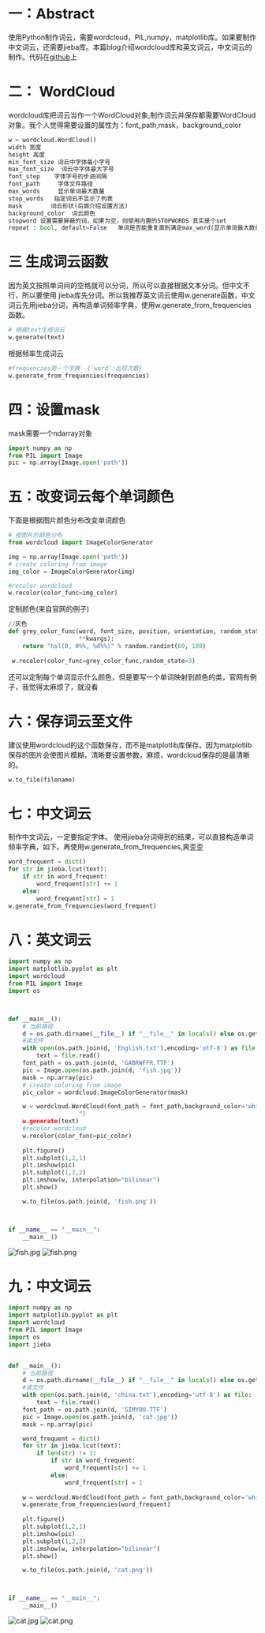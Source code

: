 # 一：Abstract
使用Python制作词云，需要wordcloud，PIL,numpy，matplotlib库。如果要制作中文词云，还需要jieba库。本篇blog介绍wordcloud库和英文词云，中文词云的制作。代码在[github](https://github.com/peanwang/wordcloud)上

# 二：	WordCloud
wordcloud库把词云当作一个WordCloud对象,制作词云并保存都需要WordCloud对象。我个人觉得需要设置的属性为：font_path,mask，background_color
```python
w = wordcloud.WordCloud()
width 宽度
height 高度
min_font_size 词云中字体最小字号
max_font_size  词云中字体最大字号
font_step    字体字号的步进间隔
font_path     字体文件路径
max_words     显示单词最大数量
stop_words   指定词云不显示了列表
mask        词云形状(后面介绍设置方法)
background_color  词云颜色
stopword 设置需要屏蔽的词，如果为空，则使用内置的STOPWORDS 其实是个set
repeat : bool, default=False   单词是否能重复直到满足max_word(显示单词最大数量)
```

# 三 生成词云函数
因为英文按照单词间的空格就可以分词，所以可以直接根据文本分词。但中文不行，所以要使用
jieba库先分词。所以我推荐英文词云使用w.generate函数，中文词云先用jieba分词，再构造单词频率字典，使用w.generate_from_frequencies函数。
```python
# 根据text生成词云
w.generate(text)
```

根据频率生成词云
```python
#frequencies是一个字典  {'word':出现次数}
w.generate_from_frequencies(frequencies) 
```

# 四：设置mask
mask需要一个ndarray对象
```python
import numpy as np
from PIL import Image
pic = np.array(Image.open('path'))
```

# 五：改变词云每个单词颜色
下面是根据图片颜色分布改变单词颜色
```python
# 按图片的颜色分布
from wordcloud import ImageColorGenerator

img = np.array(Image.open('path'))
# create coloring from image
img_color = ImageColorGenerator(img)

#recolor wordcloud
w.recolor(color_func=img_color) 
```
定制颜色(来自官网的例子)
```python
//灰色
def grey_color_func(word, font_size, position, orientation, random_state=None,
                    **kwargs):
    return "hsl(0, 0%%, %d%%)" % random.randint(60, 100)
    
 w.recolor(color_func=grey_color_func,random_state=3) 
```
还可以定制每个单词显示什么颜色，但是要写一个单词映射到颜色的类，官网有例子，我觉得太麻烦了，就没看
# 六：保存词云至文件
建议使用wordcloud的这个函数保存，而不是matplotlib库保存。因为matplotlib保存的图片会使图片模糊，清晰要设置参数，麻烦，wordcloud保存的是最清晰的。
```python
w.to_file(filename) 
```
# 七：中文词云
制作中文词云，一定要指定字体。
使用jieba分词得到的结果，可以直接构造单词频率字典，如下。再使用w.generate_from_frequencies,爽歪歪
```python
word_frequent = dict()
for str in jieba.lcut(text):
	if str in word_frequent:
		word_frequent[str] += 1
    else:
        word_frequent[str] = 1
w.generate_from_frequencies(word_frequent) 
```
# 八：英文词云
```python
import numpy as np
import matplotlib.pyplot as plt
import wordcloud
from PIL import Image
import os



def __main__():
    # 当前路径
    d = os.path.dirname(__file__) if "__file__" in locals() else os.getcwd()
    #读文件
    with open(os.path.join(d, 'English.txt'),encoding='utf-8') as file:
        text = file.read()
    font_path = os.path.join(d, 'GABRWFFR.TTF')
    pic = Image.open(os.path.join(d, 'fish.jpg'))
    mask = np.array(pic)
    # create coloring from image
    pic_color = wordcloud.ImageColorGenerator(mask)

    w = wordcloud.WordCloud(font_path = font_path,background_color='white',mask=mask,
                    ")
    w.generate(text)
    #recolor wordcloud
    w.recolor(color_func=pic_color)     
    
    plt.figure() 
    plt.subplot(1,2,1)
    plt.imshow(pic)
    plt.subplot(1,2,2)
    plt.imshow(w, interpolation="bilinear")
    plt.show()

    w.to_file(os.path.join(d, 'fish.png'))



if __name__ == "__main__":
    __main__()
```
![fish.jpg](https://github.com/peanwang/wordcloud/blob/master/fish.jpg)
![fish.png](https://github.com/peanwang/wordcloud/blob/master/fish.png)
# 九：中文词云

```python
import numpy as np
import matplotlib.pyplot as plt
import wordcloud
from PIL import Image
import os
import jieba


def __main__():
    # 当前路径
    d = os.path.dirname(__file__) if "__file__" in locals() else os.getcwd()
    #读文件
    with open(os.path.join(d, 'china.txt'),encoding='utf-8') as file:
        text = file.read()
    font_path = os.path.join(d, 'SIMYOU.TTF')
    pic = Image.open(os.path.join(d, 'cat.jpg'))
    mask = np.array(pic)

    word_frequent = dict()
    for str in jieba.lcut(text):
        if len(str) != 1:
            if str in word_frequent:
                word_frequent[str] += 1
            else:
                word_frequent[str] = 1
    
    w = wordcloud.WordCloud(font_path = font_path,background_color='white',mask=mask)
    w.generate_from_frequencies(word_frequent)
    
    plt.figure() 
    plt.subplot(1,2,1)
    plt.imshow(pic)
    plt.subplot(1,2,2)
    plt.imshow(w, interpolation="bilinear")
    plt.show()

    w.to_file(os.path.join(d, 'cat.png'))



if __name__ == "__main__":
    __main__()

```
![cat.jpg](https://github.com/peanwang/wordcloud/blob/master/cat.jpg)
![cat.png](https://github.com/peanwang/wordcloud/blob/master/cat.png)
